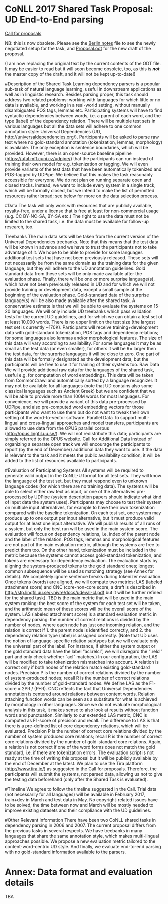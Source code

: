 # CoNLL 2017 Shared Task Proposal: UD End-to-End parsing

[Call for proposals](http://www.conll.org/cfprop-sharedtask-2017)

NB: this is now obsolete. Please see the [Berlin notes](https://github.com/ufal/conll2017/blob/master/proposal/2016-08-09-berlin-notes.md) file to see the newly negotiated setup for the task, and [Proposal.odt](https://github.com/ufal/conll2017/blob/master/proposal/Proposal.odt) for the new draft of the proposal.

(I am now replacing the original text by the current contents of the ODT file. It may be easier to read but it will soon become obsolete, too, as this is ***not*** the master copy of the draft, and it will not be kept up-to-date!)

#Description of the Shared Task
Learning dependency parsers is a popular sub-task of natural language learning, useful in downstream applications as well as in linguistic research. Besides parsing proper, this task should address two related problems: working with languages for which little or no data is available, and working in a real-world setting, without manually disambiguated POS tags, lemmas etc.
Participating systems will have to find syntactic dependencies between words, i.e. a parent of each word, and the type (label) of the dependency relation. There will be multiple test sets in various languages but all the data sets will adhere to one common annotation style: Universal Dependencies (UD, http://universaldependencies.org/).
Participants will be asked to parse raw text where no gold-standard annotation (tokenization, lemmas, morphology) is available. The only exception is sentence boundaries, which will be provided. However, there is an open-source baseline pipeline (https://ufal.mff.cuni.cz/udpipe/) that the participants can run instead of training their own model for e.g. tokenization or tagging. We will even provide variants of the test data that have been automatically tokenized and POS-tagged by UDPipe. We believe that this makes the task reasonably accessible for everyone.
We do not plan on running separate open and closed tracks. Instead, we want to include every system in a single track, which will be formally closed, but we intend to make the list of permitted resources rather broad; see below for more on the data selection process.

#Data
The task will only work with resources that are publicly available, royalty-free, under a license that is free at least for non-commercial usage (e.g. CC BY-NC-SA, BY-SA etc.) The right to use the data must not be limited to the shared task, i.e. the data must be available for follow-up research, too.

Treebanks
The main data sets will be taken from the current version of the Universal Dependencies treebanks. Note that this means that the test data will be known in advance and we have to trust the participants not to take advantage of it. We hope to be able to provide for some languages additional test sets that have not been previously released. These sets will not necessarily be from the same domain as the training data for the given language, but they will adhere to the UD annotation guidelines. Gold standard data from these sets will be only made available after the evaluation phase. Finally, there will be one or more surprise language(s), which have not been previously released in UD and for which we will not provide training or development data, except a small sample at the beginning of the evaluation phase. Gold-standard data of the surprise language(s) will be also made available after the shared task.
A conservative estimate is that we will be able to evaluate the systems on 15-20 languages. We will only include UD treebanks which pass validation tests for the current UD guidelines, and for which we can obtain a test set of at least 10,000 words. There is no upper limit on the test size (the largest test set is currently ~170K). Participants will receive training+development data with gold-standard tokenization, POS tags and dependency relations; for some languages also lemmas and/or morphological features. The size of this data will vary according to availability. For some languages it may be as small as the test data (or even smaller), for others it will be 9× larger then the test data, for the surprise languages it will be close to zero. One part of this data will be formally designated as the development data, but the participants will be free to use it for training of their systems too.
Raw Data
We will provide additional raw data for the languages of the shared task, useful e.g. for computation of word embeddings. This data will be taken from CommonCrawl and automatically sorted by a language recognizer. It may not be available for all languages (note that UD contains also some classical languages such as Ancient Greek) but we are confident that we will be able to provide more than 100M words for most languages. For convenience, we will provide a variant of this data pre-processed by UDPipe, and also pre-computed word embedding vectors for those participants who want to use them but do not want to tweak their own setting of the word-to-vector software.
Parallel Data
To support multi-lingual and cross-lingual approaches and model transfers, participants are allowed to use data from the OPUS parallel corpus (http://opus.lingfil.uu.se/). We will not redistribute this data; participants are simply referred to the OPUS website.
Call for Additional Data
Instead of organizing a separate open track we will encourage the participants to report (by the end of December) additional data they want to use. If the data is relevant to the task and it meets the public availability condition, it will be added to the list of resources available to participants.

#Evaluation of Participating Systems
All systems will be required to generate valid output in the CoNLL-U format for all test sets. They will know the language of the test set, but they must respond even to unknown language codes (for which there are no training data). The systems will be able to select either raw text as input, or one of the alternatives pre-processed by UDPipe (system description papers should indicate what kind of input data the system uses). Participants may choose to test their system on multiple input alternatives, for example to have their own tokenization compared with the baseline tokenization. On each test set, one system may produce up to one output per input alternative, but it must produce valid output for at least one input alternative. We will publish results of all runs of a system, but only the best run will be used in the main system score.
The evaluation will focus on dependency relations, i.e. index of the parent node and the label of the relation. POS tags, lemmas and morphological features are not part of the main evaluation metric, although the systems are free to predict them too. On the other hand, tokenization must be included in the metric because the systems cannot access gold-standard tokenization, and tokens are necessary for dependency evaluation.
The evaluation starts by aligning the system-produced tokens to the gold standard ones; longest common subsequence will be used as matching strategy (see Annex for details). We completely ignore sentence breaks during tokenizer evaluation.
Once tokens (words) are aligned, we will compute two metrics: LAS (labeled attachment score) and CNC (core-non-core score, a draft is described in http://stp.lingfil.uu.se/~nivre/docs/udeval-cl.pdf but it will be further refined for the shared task). TBD is the main metric that will be used in the main system ranking: the best score of the system for each test set will be taken, and the arithmetic mean of these scores will be the overall score of the system.
LAS (labeled attachment score) is a standard evaluation metric in dependency parsing: the number of correct relations is divided by the number of nodes, where each node has just one incoming relation, and the relation is correct if 1. the parent node is identified correctly, and 2. the dependency relation type (label) is assigned correctly. (Note that UD uses the notion of language-specific relation subtypes but we will evaluate only the universal part of the label. For instance, if either the system output or the gold standard data have the label “acl:relcl”, we will disregard the “:relcl” part and only check whether “acl” matches.) In our configuration, the LAS will be modified to take tokenization mismatches into account. A relation is correct only if both nodes of the relation match existing gold-standard nodes. Precision P is the number of correct relations divided by the number of system-produced nodes; recall R is the number of correct relations divided by the number of gold-standard nodes. We define LAS as the F1-score = 2PR / (P+R).
CNC reflects the fact that Universal Dependencies annotation is centered around relations between content words. Relation attaching function words can be seen as a substitute for what is achieved by morphology in other languages. Since we do not evaluate morphological analysis in this task, it makes sense to also look at results without function words and punctuation. Similarly to our extended LAS metric, CNC is computed as F1-score of precision and recall. The difference to LAS is that there is a pre-defined list of core dependency relations, which will be evaluated. Precision P is the number of correct core relations divided by the number of system produced core relations; recall R is the number of correct core relations divided by the number of gold-standard core relations. Again, a relation is not correct if one of the word forms does not match the gold standard, i.e. if there are tokenization errors.
The evaluation script is not ready at the time of writing this proposal but it will be publicly available by the end of December at the latest.
We plan to use the Tira platform (http://www.tira.io/) as suggested in the Call for proposals.
Therefore, the participants will submit the systems, not parsed data, allowing us not to give the testing data beforehand (only after the Shared Task is evaluated).

#Timeline
We agree to follow the timeline suggested in the Call. Trial data (not necessarily for all languages) will be available in February 2017, train+dev in March and test data in May. No copyright-related issues have to be solved; the time between now and March will be mostly needed to improve existing datasets and their compliance with the UD guidelines.

#Other Relevant Information
There have been two CoNLL shared tasks in dependency parsing in 2006 and 2007. The current proposal differs from the previous tasks in several respects. We have treebanks in many languages that share the same annotation style, which makes multi-lingual approaches possible. We propose a new evaluation metric tailored to the content-word-centric UD style. And finally, we evaluate end-to-end parsing with no gold-standard information available to the parsers.

# Annex: Data format and evaluation details
TBA

